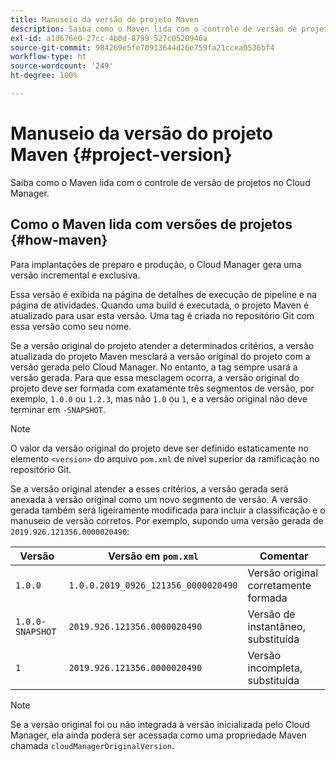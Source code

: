 ```yaml
---
title: Manuseio da versão do projeto Maven
description: Saiba como o Maven lida com o controle de versão de projetos no Cloud Manager.
exl-id: a1d676e0-27cc-4b0d-8799-527c0520946a
source-git-commit: 984269e5fe70913644d26e759fa21ccea0536bf4
workflow-type: ht
source-wordcount: '249'
ht-degree: 100%

---
```



# Manuseio da versão do projeto Maven {#project-version}

Saiba como o Maven lida com o controle de versão de projetos no Cloud Manager.

## Como o Maven lida com versões de projetos {#how-maven}

Para implantações de preparo e produção, o Cloud Manager gera uma versão incremental e exclusiva.

Essa versão é exibida na página de detalhes de execução de pipeline e na página de atividades. Quando uma build é executada, o projeto Maven é atualizado para usar esta versão. Uma tag é criada no repositório Git com essa versão como seu nome.

Se a versão original do projeto atender a determinados critérios, a versão atualizada do projeto Maven mesclará a versão original do projeto com a versão gerada pelo Cloud Manager. No entanto, a tag sempre usará a versão gerada. Para que essa mesclagem ocorra, a versão original do projeto deve ser formada com exatamente três segmentos de versão, por exemplo, `1.0.0` ou `1.2.3`, mas não `1.0` ou `1`, e a versão original não deve terminar em `-SNAPSHOT`.

>[!NOTE]
>
>O valor da versão original do projeto deve ser definido estaticamente no elemento `<version>` do arquivo `pom.xml` de nível superior da ramificação no repositório Git.

Se a versão original atender a esses critérios, a versão gerada será anexada à versão original como um novo segmento de versão. A versão gerada também será ligeiramente modificada para incluir a classificação e o manuseio de versão corretos. Por exemplo, supondo uma versão gerada de `2019.926.121356.0000020490`:

| Versão | Versão em `pom.xml` | Comentar |
| --- | --- | --- |
| `1.0.0` | `1.0.0.2019_0926_121356_0000020490` | Versão original corretamente formada |
| `1.0.0-SNAPSHOT` | `2019.926.121356.0000020490` | Versão de instantâneo, substituída |
| `1` | `2019.926.121356.0000020490` | Versão incompleta, substituída |

>[!NOTE]
>
>Se a versão original foi ou não integrada à versão inicializada pelo Cloud Manager, ela ainda poderá ser acessada como uma propriedade Maven chamada `cloudManagerOriginalVersion`.
